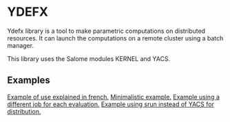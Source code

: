 # YDEFX
Ydefx library is a tool to make parametric computations on distributed
resources. It can launch the computations on a remote cluster using a batch
manager.

This library uses the Salome modules KERNEL and YACS.

## Examples

[Example of use explained in french.](src/pyexample/exemple_fr.py)
[Minimalistic example.](src/pyexample/tests1.py)
[Example using a different job for each evaluation.](src/pyexample/multijob/launch_multi.py)
[Example using srun instead of YACS for distribution.](src/pyexample/multijob/launch_srun.py)
